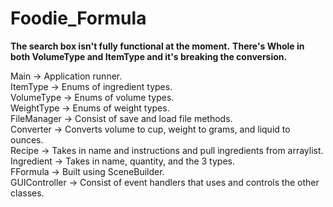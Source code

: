 # Foodie_Formula


**The search box isn't fully functional at the moment.**
**There's Whole in both VolumeType and ItemType and it's breaking the conversion.**

Main -> Application runner.<br>
ItemType -> Enums of ingredient types.<br>
VolumeType -> Enums of volume types.<br>
WeightType -> Enums of weight types.<br>
FileManager -> Consist of save and load file methods.<br>
Converter -> Converts volume to cup, weight to grams, and liquid to ounces.<br>
Recipe -> Takes in name and instructions and pull ingredients from arraylist.<br>
Ingredient -> Takes in name, quantity, and the 3 types.<br>
FFormula -> Built using SceneBuilder.<br>
GUIController -> Consist of event handlers that uses and controls the other classes.<br>

